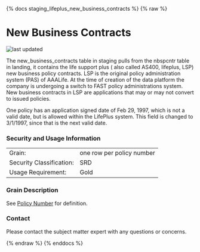 {% docs staging_lifeplus_new_business_contracts %}
{% raw %}

# New Business Contracts

![last updated](assets/update_badges/staging_lifeplus_new_business_contracts.svg)

The new_business_contracts table in staging pulls from the nbspcntr table in landing,
it contains the life support plus ( also called AS400, lifeplus, LSP) new business policy contracts.
LSP is the original policy administration system (PAS) of AAALife. At the time of creation
of the data platform the company is undergoing a switch to FAST policy administrations system.
New business contracts in LSP are applications that may or may not convert to issued policies.

One policy has an application signed date of Feb 29, 1997, which is not a valid date, but is 
allowed within the LifePlus system. This field is changed to 3/1/1997, since that is the next valid 
date.


### Security and Usage Information
|    |    |
|---|---|
|Grain:|one row per policy number |
|Security Classification:|SRD|
|Usage Requirement:|Gold|


### Grain Description
See [Policy Number](#!/exposure/docs.business_glossary.glossary#policy_number)
for definition.

### Contact
Please contact the subject matter expert with any questions or concerns.

{% endraw %}
{% enddocs %}